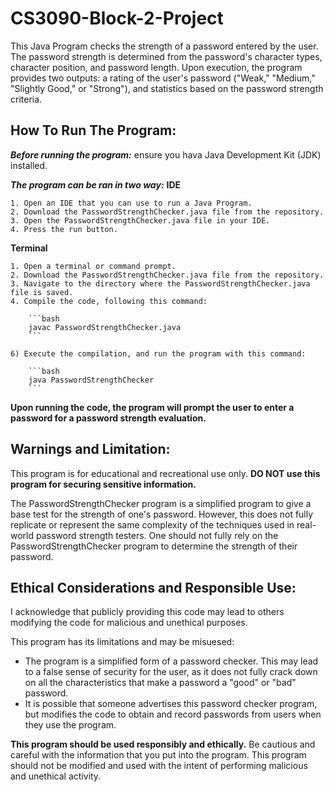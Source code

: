 # CS3090-Block-2-Project

This Java Program checks the strength of a password entered by the user. The password strength is determined from the password's character types, character position, and password length. 
Upon execution, the program provides two outputs: a rating of the user's password ("Weak," "Medium," "Slightly Good," or "Strong"), and statistics based on the password strength criteria.

## How To Run The Program:

**_Before running the program:_** ensure you hava Java Development Kit (JDK) installed.

**_The program can be ran in two way:_**
 **IDE** 
 
    1. Open an IDE that you can use to run a Java Program.
    2. Download the PasswordStrengthChecker.java file from the repository.
    3. Open the PasswordStrengthChecker.java file in your IDE.
    4. Press the run button.
    
 **Terminal**
 
    1. Open a terminal or command prompt.
    2. Download the PasswordStrengthChecker.java file from the repository.
    3. Navigate to the directory where the PasswordStrengthChecker.java file is saved.
    4. Compile the code, following this command:
       
        ```bash
        javac PasswordStrengthChecker.java
        ```
        
    6) Execute the compilation, and run the program with this command:
       
        ```bash
        java PasswordStrengthChecker
        ```
        
  **Upon running the code, the program will prompt the user to enter a password for a password strength evaluation.**

## Warnings and Limitation:

This program is for educational and recreational use only. **DO NOT use this program for securing sensitive information.**

The PasswordStrengthChecker program is a simplified program to give a base test for the strength of one's password. However, this does not fully replicate or represent the same complexity of the techniques used in real-world password strength testers. One should not fully rely on the PasswordStrengthChecker program to determine the strength of their password.

## Ethical Considerations and Responsible Use:

I acknowledge that publicly providing this code may lead to others modifying the code for malicious and unethical purposes.

This program has its limitations and may be misuesed:
  * The program is a simplified form of a password checker. This may lead to a false sense of security for the user, as it does not fully crack down on all the characteristics that make a
  password a "good" or "bad" password.
  * It is possible that someone advertises this password checker program, but modifies the code to obtain and record passwords from users when they use the program.

**This program should be used responsibly and ethically.** Be cautious and careful with the information that you put into the program. This program should not be modified and used with the intent of performing malicious and unethical activity.

  
